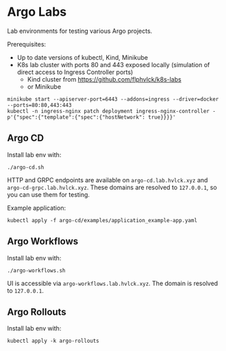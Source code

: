 # Argo Labs
Lab environments for testing various Argo projects.

Prerequisites:
  * Up to date versions of kubectl, Kind, Minikube
  * K8s lab cluster with ports 80 and 443 exposed locally (simulation of direct access to Ingress Controller ports)
    * Kind cluster from https://github.com/flphvlck/k8s-labs
    * or Minikube

```
minikube start --apiserver-port=6443 --addons=ingress --driver=docker --ports=80:80,443:443
kubectl -n ingress-nginx patch deployment ingress-nginx-controller -p'{"spec":{"template":{"spec":{"hostNetwork": true}}}}'
```

## Argo CD
Install lab env with:
```
./argo-cd.sh
```

HTTP and GRPC endpoints are available on `argo-cd.lab.hvlck.xyz` and `argo-cd-grpc.lab.hvlck.xyz`. These domains are resolved to `127.0.0.1`, so you can use them for testing.

Example application:
```
kubectl apply -f argo-cd/examples/application_example-app.yaml
```

## Argo Workflows
Install lab env with:
```
./argo-workflows.sh
```

UI is accessible via `argo-workflows.lab.hvlck.xyz`. The domain is resolved to `127.0.0.1`.

## Argo Rollouts
Install lab env with:
```
kubectl apply -k argo-rollouts
```
